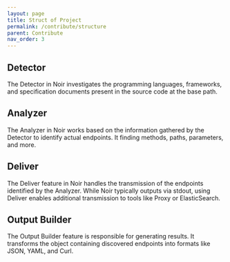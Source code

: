 ```yaml
---
layout: page
title: Struct of Project
permalink: /contribute/structure
parent: Contribute
nav_order: 3
---
```


## Detector
The Detector in Noir investigates the programming languages, frameworks, and specification documents present in the source code at the base path.

## Analyzer
The Analyzer in Noir works based on the information gathered by the Detector to identify actual endpoints. It finding methods, paths, parameters, and more.

## Deliver
The Deliver feature in Noir handles the transmission of the endpoints identified by the Analyzer. While Noir typically outputs via stdout, using Deliver enables additional transmission to tools like Proxy or ElasticSearch.

## Output Builder
The Output Builder feature is responsible for generating results. It transforms the object containing discovered endpoints into formats like JSON, YAML, and Curl.